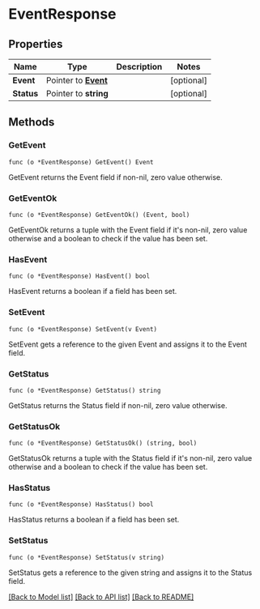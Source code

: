 # EventResponse

## Properties

Name | Type | Description | Notes
------------ | ------------- | ------------- | -------------
**Event** | Pointer to [**Event**](Event.md) |  | [optional] 
**Status** | Pointer to **string** |  | [optional] 

## Methods

### GetEvent

`func (o *EventResponse) GetEvent() Event`

GetEvent returns the Event field if non-nil, zero value otherwise.

### GetEventOk

`func (o *EventResponse) GetEventOk() (Event, bool)`

GetEventOk returns a tuple with the Event field if it's non-nil, zero value otherwise
and a boolean to check if the value has been set.

### HasEvent

`func (o *EventResponse) HasEvent() bool`

HasEvent returns a boolean if a field has been set.

### SetEvent

`func (o *EventResponse) SetEvent(v Event)`

SetEvent gets a reference to the given Event and assigns it to the Event field.

### GetStatus

`func (o *EventResponse) GetStatus() string`

GetStatus returns the Status field if non-nil, zero value otherwise.

### GetStatusOk

`func (o *EventResponse) GetStatusOk() (string, bool)`

GetStatusOk returns a tuple with the Status field if it's non-nil, zero value otherwise
and a boolean to check if the value has been set.

### HasStatus

`func (o *EventResponse) HasStatus() bool`

HasStatus returns a boolean if a field has been set.

### SetStatus

`func (o *EventResponse) SetStatus(v string)`

SetStatus gets a reference to the given string and assigns it to the Status field.


[[Back to Model list]](../README.md#documentation-for-models) [[Back to API list]](../README.md#documentation-for-api-endpoints) [[Back to README]](../README.md)


